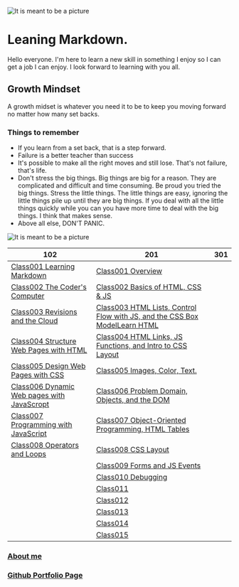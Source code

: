 ![It is meant to be a picture](https://scontent-man2-1.xx.fbcdn.net/v/t1.6435-9/39075714_2212556528977183_2082924594414485504_n.jpg?_nc_cat=105&ccb=1-7&_nc_sid=09cbfe&_nc_ohc=Buhk6diI3igAX-F_eXd&_nc_ht=scontent-man2-1.xx&oh=00_AfAyQig2lnwC4sWlOo84j6k4ur8yelYPxCJ7l1LRhypZGg&oe=64A67421)

# Leaning Markdown.
Hello everyone. I'm here to learn a new skill in something I enjoy so I can get a job I can enjoy. I look forward to learning with you all.

## Growth Mindset
A growth midset is whatever you need it to be to keep you moving forward no matter how many set backs.
### Things to remember
- If you learn from a set back, that is a step forward.
- Failure is a better teacher than success
- It's possible to make all the right moves and still lose. That's not failure, that's life.
- Don't stress the big things. Big things are big for a reason. They are complicated and difficult and time consuming. Be proud you tried the big things. Stress the little things. The little things are easy, ignoring the little things pile up until they are big things. If you deal with all the little things quickly while you can you have more time to deal with the big things. I think that makes sense.
- Above all else, DON'T PANIC.

![It is meant to be a picture](https://scontent-man2-1.xx.fbcdn.net/v/t1.18169-9/1620613_1438333563066154_1248729913_n.jpg?_nc_cat=102&ccb=1-7&_nc_sid=19026a&_nc_ohc=YPWUgXEDoVoAX-s__Js&_nc_ht=scontent-man2-1.xx&oh=00_AfAINDWKmCi2A_Flss6jZbU0hOX0-Wpe3De-3KUiSZ58TQ&oe=64A6A593)

| 102                   | 201                                                                                   | 301 |
| --------------------- | ---------------------                                                                 | --- |
| [Class001 Learning Markdown](102/class001.md)                 | [Class001 Overview](201/class001.md) |     |
| [Class002 The Coder's Computer](102/class002.md)              | [Class002 Basics of HTML, CSS & JS](201/class002.md)                   |     |
| [Class003 Revisions and the Cloud](102/class003.md)           | [Class003 HTML Lists, Control Flow with JS, and the CSS Box ModelLearn HTML](201/class003.md)                   |     |
| [Class004 Structure Web Pages with HTML](102/class004.md)     | [Class004 HTML Links, JS Functions, and Intro to CSS Layout](201/class004.md)                   |     |
| [Class005 Design Web Pages with CSS](102/class005.md)         | [Class005 Images, Color, Text.](201/class005.md)                   |     |
| [Class006 Dynamic Web pages with JavaScropt](102/class006.md) | [Class006 Problem Domain, Objects, and the DOM](201/class006.md)                   |     |
| [Class007 Programming with JavaScript](102/class007.md)       | [Class007 Object-Oriented Programming, HTML Tables](201/class007.md)                   |     |
| [Class008 Operators and Loops](102/class008.md)               | [Class008 CSS Layout](201/class008.md)                   |     |
|                                                               | [Class009 Forms and JS Events](201/class009.md)                   |     |
|                                                               | [Class010 Debugging](201/class010.md)                   |     |
|                                                               | [Class011](201/class011.md)                   |     |
|                                                               | [Class012](201/class012.md)                   |     |
|                                                               | [Class013](201/class013.md)                   |     |
|                                                               | [Class014](201/class014.md)                   |     |
|                                                               | [Class015](201/class015.md)                   |     |

### [About me](About_Me.md)

### [Github Portfolio Page](https://github.com/GreedECrow)
